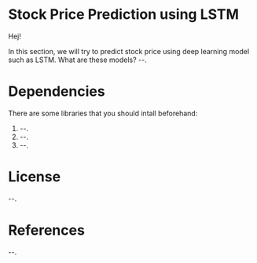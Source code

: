 # Stock Price Prediction using LSTM
Hej!

In this section, we will try to predict stock price using deep learning model such as LSTM. What are these models?
--.


# Dependencies
There are some libraries that you should intall beforehand:
1. --.
2. --.
3. --.

# License
--.

# References
--.
